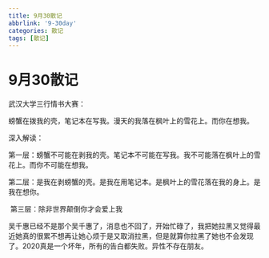```yaml
---
title: 9月30散记
abbrlink: '9-30day'
categories: 散记
tags: [散记]
---
```

# 9月30散记

武汉大学三行情书大赛：

​		螃蟹在拨我的壳，笔记本在写我。漫天的我落在枫叶上的雪花上。而你在想我。

深入解读：

​	第一层：螃蟹不可能在剥我的壳。笔记本不可能在写我。我不可能落在枫叶上的雪花上。而你不可能在想我。

​	第二层：是我在剥螃蟹的壳。是我在用笔记本。是枫叶上的雪花落在我的身上。是我在想你。

​	第三层：除非世界颠倒你才会爱上我



吴千惠已经不是那个吴千惠了，消息也不回了，开始忙碌了，我把她拉黑又觉得最近她真的很累不想再让她心烦于是又取消拉黑，但是就算你拉黑了她也不会发现了。2020真是一个坏年，所有的告白都失败。异性不存在朋友。